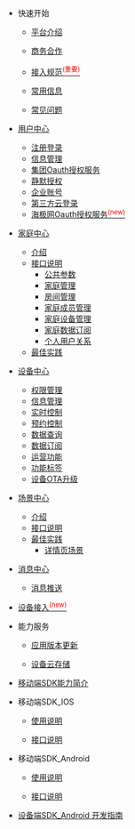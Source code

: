 * 快速开始 

	* [平台介绍](zh-cn/)  

	* [商务合作](zh-cn/Business)  

	* [接入规范<sup style="color:red">(重要)<sup>](zh-cn/Standard/Basic)     

	* [常用信息](zh-cn/Standard/Other) 
	
	* [常见问题](zh-cn/Standard/Question)  


* [用户中心](zh-cn/AccountManage)  
	* [注册登录](zh-cn/AccountManage/signIn) 
	* [信息管理](zh-cn/AccountManage/infoManage)    	
	* [集团Oauth授权服务](zh-cn/AccountManage/oauth)  
	* [静默授权](zh-cn/AccountManage/silentAuth)  
	* [企业账号](zh-cn/AccountManage/enterpriseAcc) 
	* [第三方云登录](zh-cn/AccountManage/thirdpartUserLogin) 
	* [海极网Oauth授权服务<sup style="color:red">(new)<sup>](zh-cn/AccountManage/HJWOauth)     
  	  

* [家庭中心]()  
	* [介绍](zh-cn/FamilyManage/Introduce)  
	* [接口说明](#) 
	    * [公共参数](zh-cn/FamilyManage/FamilyManageAPI) 
		* [家庭管理](zh-cn/FamilyManage/FamilyManage)    
		* [房间管理](zh-cn/FamilyManage/FamilyRoomManage)    
		* [家庭成员管理](zh-cn/FamilyManage/FamilyMembersManage)  
		* [家庭设备管理](zh-cn/FamilyManage/FamilyDeviceManage)  
		* [家庭数据订阅](zh-cn/FamilyManage/FamilySubDataManage) 
		* [个人用户关系](zh-cn/FamilyManage/UserRelationship)  
	* [最佳实践](zh-cn/FamilyManage/BestPractices)  

* [设备中心](zh-cn/DevicesManage)
	* [权限管理](zh-cn/DevicesManage/authorization) 
	* [信息管理](zh-cn/DevicesManage/information)     
	* [实时控制](zh-cn/DevicesManage/real-time)  
	* [预约控制](zh-cn/DevicesManage/reservation)  
	* [数据查询](zh-cn/DevicesManage/dataquery)    
    * [数据订阅](zh-cn/DevicesManage/datasubscription)
    * [运营功能](zh-cn/DevicesManage/operating-functions)  
    * [功能标签](zh-cn/DevicesManage/function-label) 
    * [设备OTA升级](zh-cn/DevicesManage/deviceupgradeOTA)  


* [场景中心](zh-cn/IFTTTManage/Introduce)
	* [介绍](zh-cn/IFTTTManage/Introduce)  
	* [接口说明](zh-cn/IFTTTManage/IFTTT)  
	* [最佳实践](zh-cn/IFTTTManage/BestPractices)  
		* [详情页场景](zh-cn/IFTTTManage/BestPractices/BestPractices)    


* [消息中心](zh-cn/MessageManage)   
	* [消息推送](zh-cn/MessageManage/MessagePush)   
	 
	 

* [设备接入<sup style="color:red">(new)<sup>](zh-cn/Cloudgw)


* 能力服务  

	* [应用版本更新](zh-cn/AppVersionUpdate)    
	
	* [设备云存储](zh-cn/CapacityService_DeviceCloudStorage)  


* [移动端SDK能力简介](zh-cn/uSDK)   

*  移动端SDK_IOS

	* [使用说明](zh-cn/USDK/uSDK_Phone_iOS_USE_GUIDE)   
	
	* [接口说明](zh-cn/USDK/uSDK_Phone_iOS_API_USE)  

*  移动端SDK_Android

	* [使用说明](zh-cn/USDK/uSDK_Phone_Android)  
	
	* [接口说明](zh-cn/USDK/uSDK_Phone_Android)  

 

* [设备端SDK_Android 开发指南](zh-cn/USDK/SmartDeviceSDK)



	
